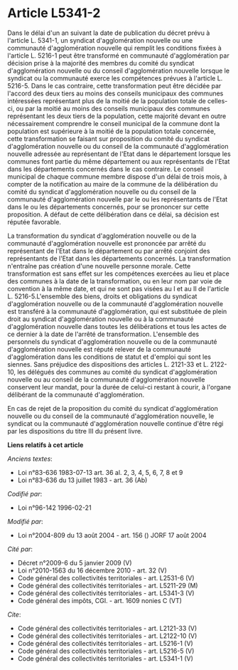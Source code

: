 # Article L5341-2

Dans le délai d'un an suivant la date de publication du décret prévu à l'article L. 5341-1, un syndicat d'agglomération
nouvelle ou une communauté d'agglomération nouvelle qui remplit les conditions fixées à l'article L. 5216-1 peut être
transformé en communauté d'agglomération par décision prise à la majorité des membres du comité du syndicat d'agglomération
nouvelle ou du conseil d'agglomération nouvelle lorsque le syndicat ou la communauté exerce les compétences prévues à
l'article L. 5216-5. Dans le cas contraire, cette transformation peut être décidée par l'accord des deux tiers au moins des
conseils municipaux des communes intéressées représentant plus de la moitié de la population totale de celles-ci, ou par la
moitié au moins des conseils municipaux des communes représentant les deux tiers de la population, cette majorité devant en
outre nécessairement comprendre le conseil municipal de la commune dont la population est supérieure à la moitié de la
population totale concernée, cette transformation se faisant sur proposition du comité du syndicat d'agglomération nouvelle
ou du conseil de la communauté d'agglomération nouvelle adressée au représentant de l'Etat dans le département lorsque les
communes font partie du même département ou aux représentants de l'Etat dans les départements concernés dans le cas
contraire. Le conseil municipal de chaque commune membre dispose d'un délai de trois mois, à compter de la notification au
maire de la commune de la délibération du comité du syndicat d'agglomération nouvelle ou du conseil de la communauté
d'agglomération nouvelle par le ou les représentants de l'Etat dans le ou les départements concernés, pour se prononcer sur
cette proposition. A défaut de cette délibération dans ce délai, sa décision est réputée favorable. 

La transformation du syndicat d'agglomération nouvelle ou de la communauté d'agglomération nouvelle est prononcée par arrêté
du représentant de l'Etat dans le département ou par arrêté conjoint des représentants de l'Etat dans les départements
concernés. La transformation n'entraîne pas création d'une nouvelle personne morale. Cette transformation est sans effet sur
les compétences exercées au lieu et place des communes à la date de la transformation, ou en leur nom par voie de convention
à la même date, et qui ne sont pas visées au I et au II de l'article L. 5216-5.L'ensemble des biens, droits et obligations du
syndicat d'agglomération nouvelle ou de la communauté d'agglomération nouvelle est transféré à la communauté d'agglomération,
qui est substituée de plein droit au syndicat d'agglomération nouvelle ou à la communauté d'agglomération nouvelle dans
toutes les délibérations et tous les actes de ce dernier à la date de l'arrêté de transformation. L'ensemble des personnels
du syndicat d'agglomération nouvelle ou de la communauté d'agglomération nouvelle est réputé relever de la communauté
d'agglomération dans les conditions de statut et d'emploi qui sont les siennes. Sans préjudice des dispositions des articles
L. 2121-33 et L. 2122-10, les délégués des communes au comité du syndicat d'agglomération nouvelle ou au conseil de la
communauté d'agglomération nouvelle conservent leur mandat, pour la durée de celui-ci restant à courir, à l'organe délibérant
de la communauté d'agglomération. 

En cas de rejet de la proposition du comité du syndicat d'agglomération nouvelle ou du conseil de la communauté
d'agglomération nouvelle, le syndicat ou la communauté d'agglomération nouvelle continue d'être régi par les dispositions du
titre III du présent livre.

**Liens relatifs à cet article**

_Anciens textes_:

  - Loi n°83-636 1983-07-13 art. 36 al. 2, 3, 4, 5, 6, 7, 8 et 9
  - Loi n°83-636 du 13 juillet 1983 - art. 36 (Ab)

_Codifié par_:

  - Loi n°96-142 1996-02-21

_Modifié par_:

  - Loi n°2004-809 du 13 août 2004 - art. 156 () JORF 17 août 2004

_Cité par_:

  - Décret n°2009-6 du 5 janvier 2009 (V)
  - Loi n°2010-1563 du 16 décembre 2010 - art. 32 (V)
  - Code général des collectivités territoriales - art. L2531-6 (V)
  - Code général des collectivités territoriales - art. L5211-29 (M)
  - Code général des collectivités territoriales - art. L5341-3 (V)
  - Code général des impôts, CGI. - art. 1609 nonies C (VT)

_Cite_:

  - Code général des collectivités territoriales - art. L2121-33 (V)
  - Code général des collectivités territoriales - art. L2122-10 (V)
  - Code général des collectivités territoriales - art. L5216-1 (V)
  - Code général des collectivités territoriales - art. L5216-5 (V)
  - Code général des collectivités territoriales - art. L5341-1 (V)
